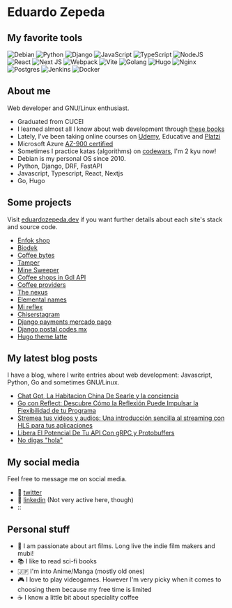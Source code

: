 # Eduardo Zepeda

## My favorite tools

[]()<img alt="Debian" src="https://img.shields.io/badge/Debian-D70A53?style=for-the-badge&logo=debian&logoColor=white" />
<img alt="Python" src="https://img.shields.io/badge/python-%2314354C.svg?&style=for-the-badge&logo=python&logoColor=white"/>
<img alt="Django" src="https://img.shields.io/badge/django-%23092E20.svg?&style=for-the-badge&logo=django&logoColor=white"/>
<img alt="JavaScript" src="https://img.shields.io/badge/javascript-%23323330.svg?&style=for-the-badge&logo=javascript&logoColor=%23F7DF1E"/>
<img alt="TypeScript" src="https://img.shields.io/badge/typescript-%23007ACC.svg?&style=for-the-badge&logo=typescript&logoColor=white"/>
<img alt="NodeJS" src="https://img.shields.io/badge/node.js-%2343853D.svg?&style=for-the-badge&logo=node.js&logoColor=white"/>
<img alt="React" src="https://img.shields.io/badge/react-%2320232a.svg?&style=for-the-badge&logo=react&logoColor=%2361DAFB"/>
<img alt="Next JS" src="https://img.shields.io/badge/nextjs-%23000000.svg?&style=for-the-badge&logo=next.js&logoColor=white"/>
<img alt="Webpack" src="https://img.shields.io/badge/webpack-%238DD6F9.svg?&style=for-the-badge&logo=webpack&logoColor=black" />
<img alt="Vite" src="https://img.shields.io/badge/vite-B241FE.svg?&style=for-the-badge&logo=vite&logoColor=yellow" />
<img alt="Golang" src="https://img.shields.io/badge/Go-00ADD8?style=for-the-badge&logo=go&logoColor=white"/>
<img alt="Hugo" src="https://img.shields.io/badge/Hugo-0594CB?style=for-the-badge&logo=hugo&logoColor=white"/>
<img alt="Nginx" src="https://img.shields.io/badge/nginx-%23009639.svg?&style=for-the-badge&logo=nginx&logoColor=white"/>
<img alt="Postgres" src ="https://img.shields.io/badge/postgres-%23316192.svg?&style=for-the-badge&logo=postgresql&logoColor=white"/>
<img alt="Jenkins" src="https://img.shields.io/badge/Jenkins-FFFdFa?style=for-the-badge&logo=Jenkins&logoColor=gray"/>
<img alt="Docker" src="https://img.shields.io/badge/docker-%230db7ed.svg?&style=for-the-badge&logo=docker&logoColor=white"/>

## About me

Web developer and GNU/Linux enthusiast.
  - Graduated from CUCEI
  - I learned almost all I know about web development through [these books][books]
  - Lately, I've been taking online courses on [Udemy][udemy], Educative and [Platzi][platzi]
  - Microsoft Azure [AZ-900 certified][az900certificate]
  - Sometimes I practice katas (algorithms) on [codewars][codewars], I'm 2 kyu now!
  - Debian is my personal OS since 2010.
  - Python, Django, DRF, FastAPI
  - Javascript, Typescript, React, Nextjs
  - Go, Hugo

## Some projects

Visit [eduardozepeda.dev][eduardozepeda] if you want further details about each site's stack and source code.

- [Enfok shop][enfokshop]
- [Biodek][Biodek]
- [Coffee bytes][coffeebytes]
- [Tamper][tamper]
- [Mine Sweeper][minesweeper]
- [Coffee shops in Gdl API][coffeeshopsgdl]
- [Coffee providers][coffeeprovider]
- [The nexus][thenexus]
- [Elemental names][elementalnames]
- [Mi reflex][mireflex]
- [Chiserstagram][chiserstagram]
- [Django payments mercado pago][djangopaymentsmercadopago]
- [Django postal codes mx][djangopostalcodesmx]
- [Hugo theme latte][hugothemelatte]

## My latest blog posts

I have a blog, where I write entries about web development: Javascript, Python, Go and sometimes GNU/Linux. 

<!-- BLOG-POST-LIST:START -->
- [Chat Gpt, La Habitacion China De Searle y la conciencia](https://coffeebytes.dev/chat-gpt-la-habitacion-china-de-searle-y-la-conciencia/)
- [Go con Reflect: Descubre Cómo la Reflexión Puede Impulsar la Flexibilidad de tu Programa](https://coffeebytes.dev/go-con-reflect-descubre-como-la-reflexion-puede-impulsar-la-flexibilidad-de-tu-programa/)
- [Stremea tus videos y audios: Una introducción sencilla al streaming con HLS para tus aplicaciones](https://coffeebytes.dev/stremea-tus-videos-y-audios-una-introduccion-sencilla-al-streaming-con-hls-para-tus-aplicaciones/)
- [Libera El Potencial De Tu API Con gRPC y Protobuffers](https://coffeebytes.dev/libera-el-potencial-de-tu-api-con-grpc-y-protobuffers/)
- [No digas &quot;hola&quot;](https://coffeebytes.dev/pages/no-digas-hola/)
<!-- BLOG-POST-LIST:END -->

## My social media

Feel free to message me on social media. 

  - :speech_balloon: [twitter][twitter]
  - :anger: [linkedin][linkedin] (Not very active here, though)
  - ::

## Personal stuff

  - :movie_camera: I am passionate about art films. Long live the indie film makers and mubi!
  - :books: I like to read sci-fi books
  - :jp: I'm into Anime/Manga (mostly old ones)
  - :video_game: I love to play videogames. However I'm very picky when it comes to choosing them because my free time is limited
  - :coffee: I know a little bit about speciality coffee

[books]: https://coffeebytes.dev/pages/books-ive-read-and-reviews/ "I wrote a few reviews about them"
[platzi]: https://platzi.com/@eduardo-zepeda/
[codewars]: https://www.codewars.com/users/EduardoZepeda
[website]: https://coffeebytes.dev
[twitter]: https://twitter.com/hello_wired
[linkedin]: https://linkedin.com/in/eduardomzepeda
[eduardozepeda]: https://eduardozepeda.dev/
[enfokshop]: https://enfokshop.com/es-mx/
[coffeebytes]: https://coffeebytes.dev/
[tamper]: https://django-gis-coffee.vercel.app/
[minesweeper]: https://eduardozepeda.github.io/mine-sweeper/
[coffeeshopsgdl]: https://go-coffee-api.vercel.app/
[coffeeprovider]: https://nextjs-practice-mauve.vercel.app/
[thenexus]: https://eduardozepeda.github.io/nexusStartPage/
[elementalnames]: https://elemental-names.vercel.app/
[mireflex]: https://eduardozepeda.github.io/landingPageMyReflex/
[chiserstagram]: https://chiserstagram.netlify.app/
[djangopaymentsmercadopago]: https://github.com/EduardoZepeda/django-payments-mercadopago
[djangopostalcodesmx]: https://github.com/EduardoZepeda/django-postalcodes-mexico
[hugothemelatte]: https://github.com/EduardoZepeda/hugo-theme-latte
[az900certificate]: https://www.credly.com/badges/17608a52-2cb7-4268-a907-613459559911/public_url
[udemy]: https://www.udemy.com/user/carlos-eduardo-magallon-zepeda/
[biodek]: https://biodek-landing-page.vercel.app/